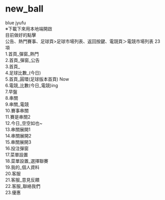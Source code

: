 # new_ball
blue jyufu</br>
※下載下來用本地端開啟</br>
目前做好的點擊</br>
公告、熱門賽事、足球頁>足球市場列表、返回按鍵、電競頁＞電競市場列表
23項</br>
1.首頁_彈窗_熱門</br>
2.首頁_彈窗_公告</br>
3.首頁_</br>
4.足球比數_(今日)</br>
5.首頁_圓環(足球版本首頁) Now</br>
6.電競_比數(今日_電競)ing</br>
7.早盤</br>
8.串關</br>
9.串關_電競</br>
10.賽事串關</br>
11.賽是串關2</br>
12.今日_空空如也~</br>
13.串關展開1</br>
14.串關展開2</br>
15.串關展開3</br>
16.投注彈窗</br>
17.菜單設置</br>
18.菜單設置_選擇聯賽</br>
19.我的_個人資料</br>
20.客服</br>
21.客服_意見反饋</br>
22.客服_聯絡我們</br>
23.優惠</br>
